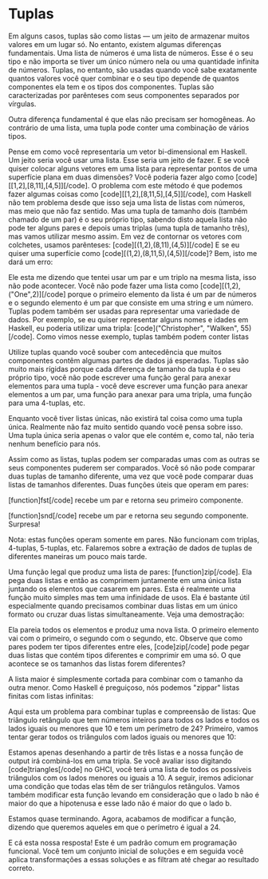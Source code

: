 Tuplas
======

Em alguns casos, tuplas são como listas &mdash; um jeito de armazenar muitos valores em um lugar só. No entanto, existem algumas diferenças fundamentais. Uma lista de números é uma lista de números. Esse é o seu tipo e não importa se tiver um único número nela ou uma quantidade infinita de números. Tuplas, no entanto, são usadas quando você sabe exatamente quantos valores você quer combinar e o seu tipo depende de quantos componentes ela tem e os tipos dos componentes. Tuplas são caracterizadas por parênteses com seus componentes separados por vírgulas.

Outra diferença fundamental é que elas não precisam ser homogêneas. Ao contrário de uma lista, uma tupla pode conter uma combinação de vários tipos.

Pense em como você representaria um vetor bi-dimensional em Haskell. Um jeito seria você usar uma lista. Esse seria um jeito de fazer. E se você quiser colocar alguns vetores em uma lista para representar pontos de uma superfície plana em duas dimensões? Você poderia fazer algo como [code][[1,2],[8,11],[4,5]][/code]. O problema com este método é que podemos fazer algumas coisas como [code][[1,2],[8,11,5],[4,5]][/code], com Haskell não tem problema desde que isso seja uma lista de listas com números, mas meio que não faz sentido. Mas uma tupla de tamanho dois (também chamado de um par) é o seu próprio tipo, sabendo disto aquela lista não pode ter alguns pares e depois umas triplas (uma tupla de tamanho três), mas vamos utilizar mesmo assim. Em vez de contornar os vetores com colchetes, usamos parênteses: [code][(1,2),(8,11),(4,5)][/code]  E se eu quiser uma superfície como [code][(1,2),(8,11,5),(4,5)][/code]? Bem, isto me dará um erro:

Ele esta me dizendo que tentei usar um par e um triplo na mesma lista, isso não pode acontecer. Você não pode fazer uma lista como [code][(1,2),("One",2)][/code] porque o primeiro elemento da lista é um par de números e o segundo elemento é um par que consiste em uma string e um número. Tuplas podem também ser usadas para representar uma variedade de dados. Por exemplo, se eu quiser representar alguns nomes e idades em Haskell, eu poderia utilizar uma tripla: [code]("Christopher", "Walken", 55)[/code]. Como vimos nesse exemplo, tuplas também podem conter listas

Utilize tuplas quando você souber com antecedência que muitos componentes contêm algumas partes de dados já esperadas. Tuplas são muito mais rígidas porque cada diferença de tamanho da tupla é o seu próprio tipo, você não pode escrever uma função geral para anexar elementos para uma tupla - você deve escrever uma função para anexar elementos a um par, uma função para anexar para uma tripla, uma função para uma 4-tuplas, etc.

Enquanto você tiver listas únicas, não existirá tal coisa como uma tupla única. Realmente não faz muito sentido quando você pensa sobre isso. Uma tupla única seria apenas o valor que ele contém e, como tal, não teria nenhum benefício para nós.

Assim como as listas, tuplas podem ser comparadas umas com as outras se seus componentes puderem ser comparados. Você só não pode comparar duas tuplas de tamanho diferente, uma vez que você pode comparar duas listas de tamanhos diferentes. Duas funções úteis que operam em pares:

[function]fst[/code] recebe um par e retorna seu primeiro componente.

[function]snd[/code] recebe um par e retorna seu segundo componente. Surpresa!

Nota: estas funções operam somente em pares. Não funcionam com triplas, 4-tuplas, 5-tuplas, etc. Falaremos sobre a extração de dados de tuplas de diferentes maneiras um pouco mais tarde.

Uma função legal que produz uma lista de pares: [function]zip[/code]. Ela pega duas listas e então as comprimem juntamente em uma única lista juntando os elementos que casarem em pares. Esta é realmente uma função muito simples mas tem uma infinidade de usos. Ela é bastante útil especialmente quando precisamos combinar duas listas em um único formato ou cruzar duas listas simultaneamente. Veja uma demostração:

Ela pareia todos os elementos e produz uma nova lista. O primeiro elemento vai com o primeiro, o segundo com o segundo, etc. Observe que como pares podem ter tipos diferentes entre eles, [code]zip[/code] pode pegar duas listas que contém tipos diferentes e comprimir em uma só. O que acontece se os tamanhos das listas forem diferentes?

A lista maior é simplesmente cortada para combinar com o tamanho da outra menor. Como Haskell é preguiçoso, nós podemos "zippar" listas finitas com listas infinitas:

Aqui esta um problema para combinar tuplas e compreensão de listas: Que triângulo retângulo que tem números inteiros para todos os lados e todos os lados iguais ou menores que 10 e tem um perímetro de 24? Primeiro, vamos tentar gerar todos os triângulos com lados iguais ou menores que 10:

Estamos apenas desenhando a partir de três listas e a nossa função de output irá combiná-los em uma tripla. Se você avaliar isso digitando [code]triangles[/code] no GHCI, você terá uma lista de todos os possíveis triângulos com os lados menores ou iguais a 10. A seguir, iremos adicionar uma condição que todas elas têm de ser triângulos retângulos. Vamos também modificar esta função levando em consideração que o lado b não é maior do que a hipotenusa e esse lado não é maior do que o lado b.

Estamos quase terminando. Agora, acabamos de modificar a função, dizendo que queremos aqueles em que o perímetro é igual a 24.

E cá esta nossa resposta! Este é um padrão comum em programação funcional. Você tem um conjunto inicial de soluções e em seguida você aplica transformações a essas soluções e as filtram até chegar ao resultado correto.